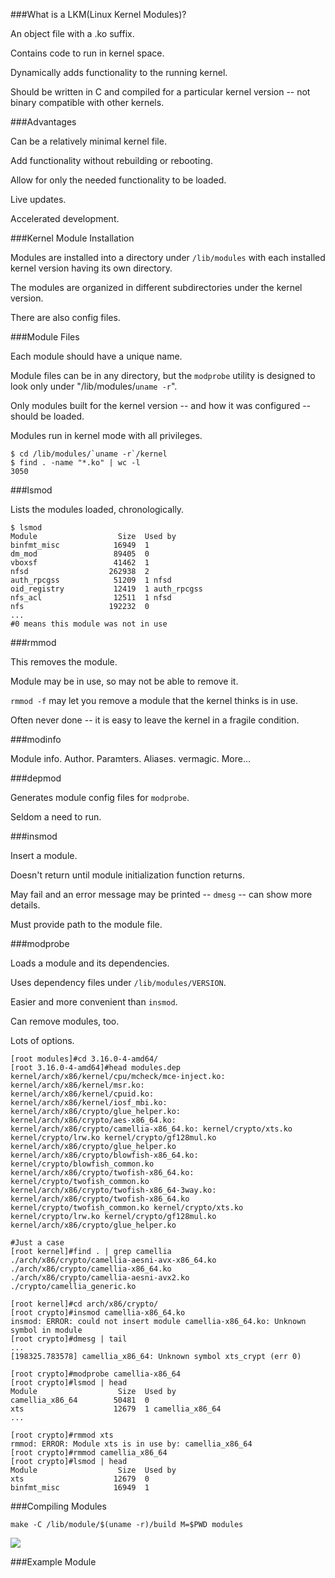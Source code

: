 ###What is a LKM(Linux Kernel Modules)?

An object file with a .ko suffix.

Contains code to run in kernel space.

Dynamically adds functionality to the running kernel.

Should be written in C and compiled for a particular kernel version -- not binary compatible with other kernels.


###Advantages

Can be a relatively minimal kernel file.

Add functionality without rebuilding or rebooting.

Allow for only the needed functionality to be loaded.

Live updates.

Accelerated development.


###Kernel Module Installation

Modules are installed into a directory under `/lib/modules` with each installed kernel version having its own directory.

The modules are organized in different subdirectories under the kernel version.

There are also config files.


###Module Files

Each module should have a unique name.

Module files can be in any directory, but the `modprobe` utility is designed to look only under "/lib/modules/`uname -r`".

Only modules built for the kernel version -- and how it was configured -- should be loaded.

Modules run in kernel mode with all privileges.

```
$ cd /lib/modules/`uname -r`/kernel
$ find . -name "*.ko" | wc -l
3050
```


###lsmod

Lists the modules loaded, chronologically.

```
$ lsmod
Module                  Size  Used by
binfmt_misc            16949  1 
dm_mod                 89405  0 
vboxsf                 41462  1 
nfsd                  262938  2 
auth_rpcgss            51209  1 nfsd
oid_registry           12419  1 auth_rpcgss
nfs_acl                12511  1 nfsd
nfs                   192232  0 
...
#0 means this module was not in use
```


###rmmod

This removes the module.

Module may be in use, so may not be able to remove it.

`rmmod -f` may let you remove a module that the kernel thinks is in use.

Often never done -- it is easy to leave the kernel in a fragile condition.


###modinfo

Module info.  Author.  Paramters.  Aliases.  vermagic.  More...


###depmod

Generates module config files for `modprobe`.

Seldom a need to run.


###insmod

Insert a module.

Doesn't return until module initialization function returns.

May fail and an error message may be printed -- `dmesg` -- can show more details.

Must provide path to the module file.


###modprobe

Loads a module and its dependencies.

Uses dependency files under `/lib/modules/VERSION`.

Easier and more convenient than `insmod`.

Can remove modules, too.

Lots of options.

```
[root modules]#cd 3.16.0-4-amd64/
[root 3.16.0-4-amd64]#head modules.dep
kernel/arch/x86/kernel/cpu/mcheck/mce-inject.ko:
kernel/arch/x86/kernel/msr.ko:
kernel/arch/x86/kernel/cpuid.ko:
kernel/arch/x86/kernel/iosf_mbi.ko:
kernel/arch/x86/crypto/glue_helper.ko:
kernel/arch/x86/crypto/aes-x86_64.ko:
kernel/arch/x86/crypto/camellia-x86_64.ko: kernel/crypto/xts.ko kernel/crypto/lrw.ko kernel/crypto/gf128mul.ko kernel/arch/x86/crypto/glue_helper.ko
kernel/arch/x86/crypto/blowfish-x86_64.ko: kernel/crypto/blowfish_common.ko
kernel/arch/x86/crypto/twofish-x86_64.ko: kernel/crypto/twofish_common.ko
kernel/arch/x86/crypto/twofish-x86_64-3way.ko: kernel/arch/x86/crypto/twofish-x86_64.ko kernel/crypto/twofish_common.ko kernel/crypto/xts.ko kernel/crypto/lrw.ko kernel/crypto/gf128mul.ko kernel/arch/x86/crypto/glue_helper.ko

#Just a case
[root kernel]#find . | grep camellia 
./arch/x86/crypto/camellia-aesni-avx-x86_64.ko
./arch/x86/crypto/camellia-x86_64.ko
./arch/x86/crypto/camellia-aesni-avx2.ko
./crypto/camellia_generic.ko

[root kernel]#cd arch/x86/crypto/
[root crypto]#insmod camellia-x86_64.ko 
insmod: ERROR: could not insert module camellia-x86_64.ko: Unknown symbol in module
[root crypto]#dmesg | tail
...
[198325.783578] camellia_x86_64: Unknown symbol xts_crypt (err 0)

[root crypto]#modprobe camellia-x86_64 
[root crypto]#lsmod | head
Module                  Size  Used by
camellia_x86_64        50481  0 
xts                    12679  1 camellia_x86_64
...

[root crypto]#rmmod xts 
rmmod: ERROR: Module xts is in use by: camellia_x86_64
[root crypto]#rmmod camellia_x86_64
[root crypto]#lsmod | head
Module                  Size  Used by
xts                    12679  0 
binfmt_misc            16949  1 
```


###Compiling Modules

`make -C /lib/module/$(uname -r)/build M=$PWD modules`

![](http://okye062gb.bkt.clouddn.com/2017-04-03-091414.jpg)



###Example Module






































